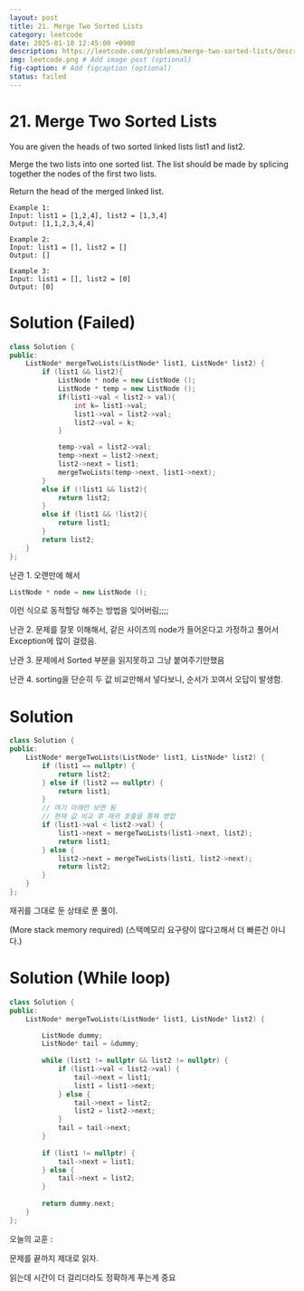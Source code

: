 ```yaml
---
layout: post
title: 21. Merge Two Sorted Lists
category: leetcode
date: 2025-01-10 12:45:00 +0900
description: https://leetcode.com/problems/merge-two-sorted-lists/description/
img: leetcode.png # Add image post (optional)
fig-caption: # Add figcaption (optional)
status: failed
---
```



# 21. Merge Two Sorted Lists

You are given the heads of two sorted linked lists list1 and list2.

Merge the two lists into one sorted list. The list should be made by splicing together the nodes of the first two lists.

Return the head of the merged linked list.

 
```
Example 1:
Input: list1 = [1,2,4], list2 = [1,3,4]
Output: [1,1,2,3,4,4]
```

```
Example 2:
Input: list1 = [], list2 = []
Output: []
```

```
Example 3:
Input: list1 = [], list2 = [0]
Output: [0]
```

# Solution (Failed)

```cpp
class Solution {
public:
    ListNode* mergeTwoLists(ListNode* list1, ListNode* list2) {
        if (list1 && list2){
            ListNode * node = new ListNode ();
            ListNode * temp = new ListNode ();
            if(list1->val < list2-> val){
                int k= list1->val;
                list1->val = list2->val;
                list2->val = k;
            }

            temp->val = list2->val;
            temp->next = list2->next;
            list2->next = list1;
            mergeTwoLists(temp->next, list1->next);
        }
        else if (!list1 && list2){
            return list2;
        }
        else if (list1 && !list2){
            return list1;
        }
        return list2;
    }
};
```

난관 1. 오랜만에 해서 
```cpp
ListNode * node = new ListNode (); 
```
이런 식으로 동적할당 해주는 방법을 잊어버림;;;;

난관 2. 문제를 잘못 이해해서, 같은 사이즈의 node가 들어온다고 가정하고 풀어서 Exception에 많이 걸렸음.

난관 3. 문제에서 Sorted 부분을 읽지못하고 그냥 붙여주기만했음

난관 4. sorting을 단순히 두 값 비교만해서 넣다보니, 순서가 꼬여서 오답이 발생함.


# Solution 

```cpp
class Solution {
public:
    ListNode* mergeTwoLists(ListNode* list1, ListNode* list2) {
        if (list1 == nullptr) {
            return list2;
        } else if (list2 == nullptr) {
            return list1;
        }
        // 여기 아래만 보면 됨
        // 현재 값 비교 후 재귀 호출을 통해 병합
        if (list1->val < list2->val) {
            list1->next = mergeTwoLists(list1->next, list2);
            return list1;
        } else {
            list2->next = mergeTwoLists(list1, list2->next);
            return list2;
        }
    }
};
```
재귀를 그대로 둔 상태로 푼 풀이. 

(More stack memory required) (스택메모리 요구량이 많다고해서 더 빠른건 아니다.)



# Solution (While loop)

```cpp
class Solution {
public:
    ListNode* mergeTwoLists(ListNode* list1, ListNode* list2) {

        ListNode dummy;
        ListNode* tail = &dummy;
        
        while (list1 != nullptr && list2 != nullptr) {
            if (list1->val < list2->val) {
                tail->next = list1;
                list1 = list1->next;
            } else {
                tail->next = list2;
                list2 = list2->next;
            }
            tail = tail->next;
        }
        
        if (list1 != nullptr) {
            tail->next = list1;
        } else {
            tail->next = list2;
        }
        
        return dummy.next;
    }
};
```



오늘의 교훈 : 

문제를 끝까지 제대로 읽자. 

읽는데 시간이 더 걸리더라도 정확하게 푸는게 중요 